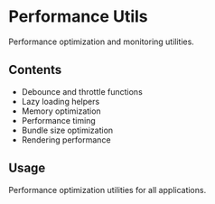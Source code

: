 # Performance Utils

Performance optimization and monitoring utilities.

## Contents
- Debounce and throttle functions
- Lazy loading helpers
- Memory optimization
- Performance timing
- Bundle size optimization
- Rendering performance

## Usage
Performance optimization utilities for all applications.